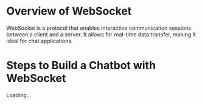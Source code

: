 # Overview of WebSocket

WebSocket is a protocol that enables interactive communication sessions between a client and a server. It allows for real-time data transfer, making it ideal for chat applications.

# Steps to Build a Chatbot with WebSocket

Loading...
